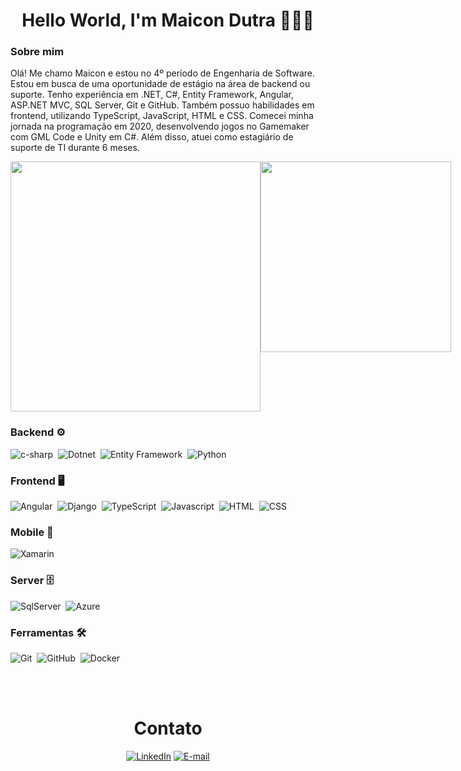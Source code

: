 <h1 align="center">Hello World, I'm Maicon Dutra 👨🏻‍💻</h1>

<h3>Sobre mim</h3>
<p>Olá! Me chamo Maicon e estou no 4º período de Engenharia de Software. Estou em busca de uma oportunidade de estágio na área de backend ou suporte. Tenho experiência em .NET, C#, Entity Framework, Angular, ASP.NET MVC, SQL Server, Git e GitHub. Também possuo habilidades em frontend, utilizando TypeScript, JavaScript, HTML e CSS. Comecei minha jornada na programação em 2020, desenvolvendo jogos no Gamemaker com GML Code e Unity em C#. Além disso, atuei como estagiário de suporte de TI durante 6 meses.</p>

<div style="display: flex; justify-content: space-between;">
  <img style="width: 400px;" src="https://github-readme-stats.vercel.app/api?username=maicondutradev&show_icons=true&theme=tokyonight&include_all_commits=true&count_private=true"/>
  <img style="width: 305px;" src="https://github-readme-stats.vercel.app/api/top-langs/?username=maicondutradev&layout=compact&langs_count=16&theme=tokyonight"/>
</div>

<h3 align="left">Backend ⚙️</h3>
<p align="left">
    
  ![c-sharp](https://img.shields.io/badge/-C%23-E7ECEB?style=for-the-badge&logo=c-sharp&logoColor=3D5A7A)&nbsp;
  ![Dotnet](https://img.shields.io/badge/.NET-E7ECEB?style=for-the-badge&logo=dotnet&logoColor=435C6E)&nbsp;
  ![Entity Framework](https://img.shields.io/badge/Entity_Framework-E7ECEB?style=for-the-badge&logo=EntityFramework&logoColor=435C6E)&nbsp;
  ![Python](https://img.shields.io/badge/Python-E7ECEB?style=for-the-badge&logo=Python&logoColor=435C6E)&nbsp;
  
  
  
</p>
<h3 align="left">Frontend 🖥️</h3>
<p align="left">
  
  ![Angular](https://img.shields.io/badge/-Angular-E7ECEB?style=for-the-badge&logo=Angular&logoColor=893121)&nbsp;
  ![Django](https://img.shields.io/badge/Django-E7ECEB?style=for-the-badge&logo=Django&logoColor=00FF00)&nbsp;
  ![TypeScript](https://img.shields.io/badge/TypeScript-E7ECEB?style=for-the-badge&logo=typescript&logoColor=1572B6)&nbsp;
  ![Javascript](https://img.shields.io/badge/Javascript-E7ECEB?style=for-the-badge&logo=javascript&logoColor=F0DB4F)&nbsp;
  ![HTML](https://img.shields.io/badge/-HTML-E7ECEB?style=for-the-badge&logo=HTML5&logoColor=C86833)&nbsp;
  ![CSS](https://img.shields.io/badge/-CSS-E7ECEB?style=for-the-badge&logo=CSS3&logoColor=139DFF)&nbsp;
  
</p>

<h3 align="left">Mobile 📱</h3>
<p align="left">
    
  ![Xamarin](https://img.shields.io/badge/-Xamarin-E7ECEB?style=for-the-badge&logo=Xamarinp&logoColor=3D5A7A)&nbsp;
  
</p>

<h3 align="left">Server 🗄️</h3>
<p align="left">

  ![SqlServer](https://img.shields.io/badge/-Microsoft%20SQL%20Server-E7ECEB?style=for-the-badge&logo=microsoft%20sql%20server&logoColor=FDFD62)&nbsp;
  ![Azure](https://img.shields.io/badge/-Azure-E7ECEB?style=for-the-badge&logo=Azure&logoColor=FDFD62)&nbsp;
  
</p>

<h3 align="left">Ferramentas 🛠️</h3>
<p align="left">

  ![Git](https://img.shields.io/badge/-Git-E7ECEB?style=for-the-badge&logo=Git&logoColor=C86833)&nbsp;
  ![GitHub](https://img.shields.io/badge/-GitHub-E7ECEB?style=for-the-badge&logo=GitHub&logoColor=800080)&nbsp;
  ![Docker](https://img.shields.io/badge/-Docker-E7ECEB?style=for-the-badge&logo=Docker&logoColor=0000ff)&nbsp;
  
</p>

<br>
<br>

<h1 align="center">Contato</h1>

<div align="center">
    
  [![LinkedIn](https://img.shields.io/badge/LinkedIn-0077B5?style=for-the-badge&logo=linkedin&logoColor=white)](https://www.linkedin.com/in/maicon-dutra-09a41b250/)
  [![E-mail](https://img.shields.io/badge/-Email-000?style=for-the-badge&logo=microsoft-outlook&logoColor=007BFF)](mailto:maicondutra.dev@gmail.com)
  
</div>
